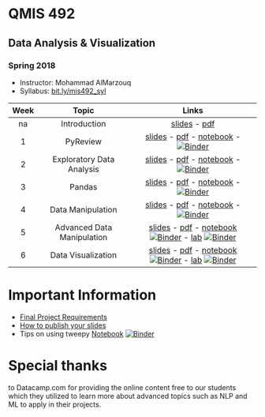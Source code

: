# QMIS 492
## Data Analysis & Visualization
### Spring 2018

- Instructor: Mohammad AlMarzouq
- Syllabus: [bit.ly/mis492_syl](http://bit.ly/mis492_syl)

|Week | Topic        | Links  |
| :---: | :-------------: |:-------------:|
| na | Introduction     | [slides](http://qmisr.github.io/mis492/spring2018/intro.slides.html) -  [pdf](http://qmisr.github.io/mis492/spring2018/intro.pdf)  
| 1 | PyReview| [slides](http://qmisr.github.io/mis492/spring2018/week1.slides.html) -  [pdf](http://qmisr.github.io/mis492/spring2018/week1.pdf) -  [notebook](http://qmisr.github.io/mis492/spring2018/week1.ipynb) - [![Binder](https://mybinder.org/badge.svg)](https://mybinder.org/v2/gh/qmisr/mis492/master?filepath=spring2018/week1.ipynb)
| 2 | Exploratory Data Analysis | [slides](http://qmisr.github.io/mis492/spring2018/week2.slides.html) -  [pdf](http://qmisr.github.io/mis492/spring2018/week2.pdf) -  [notebook](http://qmisr.github.io/mis492/spring2018/week2.ipynb) - [![Binder](https://mybinder.org/badge.svg)](https://mybinder.org/v2/gh/qmisr/mis492/master?filepath=spring2018/week2.ipynb)
| 3 | Pandas | [slides](http://qmisr.github.io/mis492/spring2018/week3.slides.html) -  [pdf](http://qmisr.github.io/mis492/spring2018/week3.pdf) -  [notebook](http://qmisr.github.io/mis492/spring2018/week3.ipynb) - [![Binder](https://mybinder.org/badge.svg)](https://mybinder.org/v2/gh/qmisr/mis492/master?filepath=spring2018/week3.ipynb)
| 4 | Data Manipulation | [slides](http://qmisr.github.io/mis492/spring2018/week4.slides.html) -  [pdf](http://qmisr.github.io/mis492/spring2018/week4.pdf) -  [notebook](http://qmisr.github.io/mis492/spring2018/week4.ipynb) - [![Binder](https://mybinder.org/badge.svg)](https://mybinder.org/v2/gh/qmisr/mis492/master?filepath=spring2018/week4.ipynb)
| 5 | Advanced Data Manipulation | [slides](http://qmisr.github.io/mis492/spring2018/week5.slides.html) -  [pdf](http://qmisr.github.io/mis492/spring2018/week5.pdf) -  [notebook](http://qmisr.github.io/mis492/spring2018/week5.ipynb) [![Binder](https://mybinder.org/badge.svg)](https://mybinder.org/v2/gh/qmisr/mis492/master?filepath=spring2018/week5.ipynb) - [lab](http://qmisr.github.io/mis492/spring2018/week5_lab.ipynb) [![Binder](https://mybinder.org/badge.svg)](https://mybinder.org/v2/gh/qmisr/mis492/master?filepath=spring2018/week5_lab.ipynb)
| 6 | Data Visualization | [slides](http://qmisr.github.io/mis492/spring2018/week6.slides.html) -  [pdf](http://qmisr.github.io/mis492/spring2018/week6.pdf) -  [notebook](http://qmisr.github.io/mis492/spring2018/week6.ipynb) [![Binder](https://mybinder.org/badge.svg)](https://mybinder.org/v2/gh/qmisr/mis492/master?filepath=spring2018/week6.ipynb) - [lab](http://qmisr.github.io/mis492/spring2018/week6_lab.ipynb) [![Binder](https://mybinder.org/badge.svg)](https://mybinder.org/v2/gh/qmisr/mis492/master?filepath=spring2018/week6_lab.ipynb)

# Important Information
- [Final Project Requirements](https://docs.google.com/document/d/1vAZZEyWVb0oAQ31c-8USyug_bGppjEJchA9mk5Q4TYg/edit?usp=sharing)
- [How to publish your slides](http://qmisr.github.io/mis492/spring2018/slides.pdf)
- Tips on using tweepy [Notebook](http://qmisr.github.io/mis492/spring2018/tweeps_tips.ipynb) [![Binder](https://mybinder.org/badge.svg)](https://mybinder.org/v2/gh/qmisr/mis492/master?filepath=spring2018/tweeps_tips.ipynb)

# Special thanks
to Datacamp.com for providing the online content free to our students which they utilized to learn more about advanced topics such as NLP and ML to apply in their projects.
